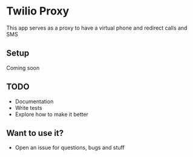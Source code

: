 # Twilio Proxy

This app serves as a proxy to have a virtual phone and redirect calls and SMS

## Setup

Coming soon

## TODO

* Documentation
* Write tests
* Explore how to make it better

## Want to use it?

* Open an issue for questions, bugs and stuff
